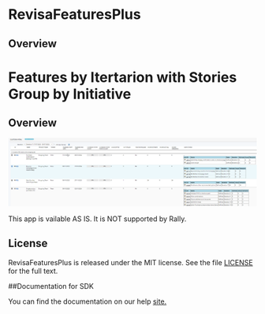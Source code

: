 RevisaFeaturesPlus
=========================

## Overview
Features by Itertarion with Stories Group by Initiative
=========================

## Overview
![](foto.png)


This app is vailable AS IS. It is NOT supported by Rally.



## License

RevisaFeaturesPlus is released under the MIT license.  See the file [LICENSE](./LICENSE) for the full text.

##Documentation for SDK

You can find the documentation on our help [site.](https://help.rallydev.com/apps/2.1/doc/)
